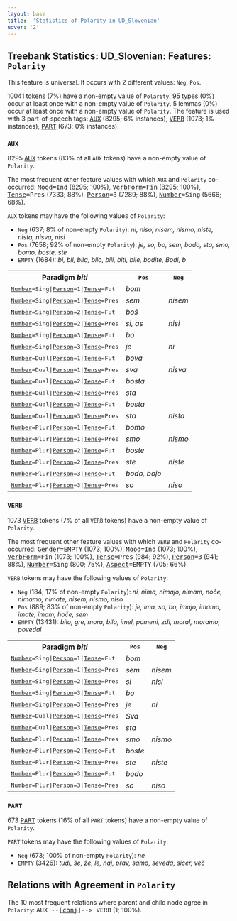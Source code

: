 ```yaml
---
layout: base
title:  'Statistics of Polarity in UD_Slovenian'
udver: '2'
---
```


## Treebank Statistics: UD_Slovenian: Features: `Polarity`

This feature is universal.
It occurs with 2 different values: `Neg`, `Pos`.

10041 tokens (7%) have a non-empty value of `Polarity`.
95 types (0%) occur at least once with a non-empty value of `Polarity`.
5 lemmas (0%) occur at least once with a non-empty value of `Polarity`.
The feature is used with 3 part-of-speech tags: <tt><a href="sl-pos-AUX.html">AUX</a></tt> (8295; 6% instances), <tt><a href="sl-pos-VERB.html">VERB</a></tt> (1073; 1% instances), <tt><a href="sl-pos-PART.html">PART</a></tt> (673; 0% instances).

### `AUX`

8295 <tt><a href="sl-pos-AUX.html">AUX</a></tt> tokens (83% of all `AUX` tokens) have a non-empty value of `Polarity`.

The most frequent other feature values with which `AUX` and `Polarity` co-occurred: <tt><a href="sl-feat-Mood.html">Mood</a></tt><tt>=Ind</tt> (8295; 100%), <tt><a href="sl-feat-VerbForm.html">VerbForm</a></tt><tt>=Fin</tt> (8295; 100%), <tt><a href="sl-feat-Tense.html">Tense</a></tt><tt>=Pres</tt> (7333; 88%), <tt><a href="sl-feat-Person.html">Person</a></tt><tt>=3</tt> (7289; 88%), <tt><a href="sl-feat-Number.html">Number</a></tt><tt>=Sing</tt> (5666; 68%).

`AUX` tokens may have the following values of `Polarity`:

* `Neg` (637; 8% of non-empty `Polarity`): <em>ni, niso, nisem, nismo, niste, nista, nisva, nisi</em>
* `Pos` (7658; 92% of non-empty `Polarity`): <em>je, so, bo, sem, bodo, sta, smo, bomo, boste, ste</em>
* `EMPTY` (1684): <em>bi, bil, bila, bilo, bili, biti, bile, bodite, Bodi, b</em>

<table>
  <tr><th>Paradigm <i>biti</i></th><th><tt>Pos</tt></th><th><tt>Neg</tt></th></tr>
  <tr><td><tt><tt><a href="sl-feat-Number.html">Number</a></tt><tt>=Sing</tt>|<tt><a href="sl-feat-Person.html">Person</a></tt><tt>=1</tt>|<tt><a href="sl-feat-Tense.html">Tense</a></tt><tt>=Fut</tt></tt></td><td><em>bom</em></td><td></td></tr>
  <tr><td><tt><tt><a href="sl-feat-Number.html">Number</a></tt><tt>=Sing</tt>|<tt><a href="sl-feat-Person.html">Person</a></tt><tt>=1</tt>|<tt><a href="sl-feat-Tense.html">Tense</a></tt><tt>=Pres</tt></tt></td><td><em>sem</em></td><td><em>nisem</em></td></tr>
  <tr><td><tt><tt><a href="sl-feat-Number.html">Number</a></tt><tt>=Sing</tt>|<tt><a href="sl-feat-Person.html">Person</a></tt><tt>=2</tt>|<tt><a href="sl-feat-Tense.html">Tense</a></tt><tt>=Fut</tt></tt></td><td><em>boš</em></td><td></td></tr>
  <tr><td><tt><tt><a href="sl-feat-Number.html">Number</a></tt><tt>=Sing</tt>|<tt><a href="sl-feat-Person.html">Person</a></tt><tt>=2</tt>|<tt><a href="sl-feat-Tense.html">Tense</a></tt><tt>=Pres</tt></tt></td><td><em>si, as</em></td><td><em>nisi</em></td></tr>
  <tr><td><tt><tt><a href="sl-feat-Number.html">Number</a></tt><tt>=Sing</tt>|<tt><a href="sl-feat-Person.html">Person</a></tt><tt>=3</tt>|<tt><a href="sl-feat-Tense.html">Tense</a></tt><tt>=Fut</tt></tt></td><td><em>bo</em></td><td></td></tr>
  <tr><td><tt><tt><a href="sl-feat-Number.html">Number</a></tt><tt>=Sing</tt>|<tt><a href="sl-feat-Person.html">Person</a></tt><tt>=3</tt>|<tt><a href="sl-feat-Tense.html">Tense</a></tt><tt>=Pres</tt></tt></td><td><em>je</em></td><td><em>ni</em></td></tr>
  <tr><td><tt><tt><a href="sl-feat-Number.html">Number</a></tt><tt>=Dual</tt>|<tt><a href="sl-feat-Person.html">Person</a></tt><tt>=1</tt>|<tt><a href="sl-feat-Tense.html">Tense</a></tt><tt>=Fut</tt></tt></td><td><em>bova</em></td><td></td></tr>
  <tr><td><tt><tt><a href="sl-feat-Number.html">Number</a></tt><tt>=Dual</tt>|<tt><a href="sl-feat-Person.html">Person</a></tt><tt>=1</tt>|<tt><a href="sl-feat-Tense.html">Tense</a></tt><tt>=Pres</tt></tt></td><td><em>sva</em></td><td><em>nisva</em></td></tr>
  <tr><td><tt><tt><a href="sl-feat-Number.html">Number</a></tt><tt>=Dual</tt>|<tt><a href="sl-feat-Person.html">Person</a></tt><tt>=2</tt>|<tt><a href="sl-feat-Tense.html">Tense</a></tt><tt>=Fut</tt></tt></td><td><em>bosta</em></td><td></td></tr>
  <tr><td><tt><tt><a href="sl-feat-Number.html">Number</a></tt><tt>=Dual</tt>|<tt><a href="sl-feat-Person.html">Person</a></tt><tt>=2</tt>|<tt><a href="sl-feat-Tense.html">Tense</a></tt><tt>=Pres</tt></tt></td><td><em>sta</em></td><td></td></tr>
  <tr><td><tt><tt><a href="sl-feat-Number.html">Number</a></tt><tt>=Dual</tt>|<tt><a href="sl-feat-Person.html">Person</a></tt><tt>=3</tt>|<tt><a href="sl-feat-Tense.html">Tense</a></tt><tt>=Fut</tt></tt></td><td><em>bosta</em></td><td></td></tr>
  <tr><td><tt><tt><a href="sl-feat-Number.html">Number</a></tt><tt>=Dual</tt>|<tt><a href="sl-feat-Person.html">Person</a></tt><tt>=3</tt>|<tt><a href="sl-feat-Tense.html">Tense</a></tt><tt>=Pres</tt></tt></td><td><em>sta</em></td><td><em>nista</em></td></tr>
  <tr><td><tt><tt><a href="sl-feat-Number.html">Number</a></tt><tt>=Plur</tt>|<tt><a href="sl-feat-Person.html">Person</a></tt><tt>=1</tt>|<tt><a href="sl-feat-Tense.html">Tense</a></tt><tt>=Fut</tt></tt></td><td><em>bomo</em></td><td></td></tr>
  <tr><td><tt><tt><a href="sl-feat-Number.html">Number</a></tt><tt>=Plur</tt>|<tt><a href="sl-feat-Person.html">Person</a></tt><tt>=1</tt>|<tt><a href="sl-feat-Tense.html">Tense</a></tt><tt>=Pres</tt></tt></td><td><em>smo</em></td><td><em>nismo</em></td></tr>
  <tr><td><tt><tt><a href="sl-feat-Number.html">Number</a></tt><tt>=Plur</tt>|<tt><a href="sl-feat-Person.html">Person</a></tt><tt>=2</tt>|<tt><a href="sl-feat-Tense.html">Tense</a></tt><tt>=Fut</tt></tt></td><td><em>boste</em></td><td></td></tr>
  <tr><td><tt><tt><a href="sl-feat-Number.html">Number</a></tt><tt>=Plur</tt>|<tt><a href="sl-feat-Person.html">Person</a></tt><tt>=2</tt>|<tt><a href="sl-feat-Tense.html">Tense</a></tt><tt>=Pres</tt></tt></td><td><em>ste</em></td><td><em>niste</em></td></tr>
  <tr><td><tt><tt><a href="sl-feat-Number.html">Number</a></tt><tt>=Plur</tt>|<tt><a href="sl-feat-Person.html">Person</a></tt><tt>=3</tt>|<tt><a href="sl-feat-Tense.html">Tense</a></tt><tt>=Fut</tt></tt></td><td><em>bodo, bojo</em></td><td></td></tr>
  <tr><td><tt><tt><a href="sl-feat-Number.html">Number</a></tt><tt>=Plur</tt>|<tt><a href="sl-feat-Person.html">Person</a></tt><tt>=3</tt>|<tt><a href="sl-feat-Tense.html">Tense</a></tt><tt>=Pres</tt></tt></td><td><em>so</em></td><td><em>niso</em></td></tr>
</table>

### `VERB`

1073 <tt><a href="sl-pos-VERB.html">VERB</a></tt> tokens (7% of all `VERB` tokens) have a non-empty value of `Polarity`.

The most frequent other feature values with which `VERB` and `Polarity` co-occurred: <tt><a href="sl-feat-Gender.html">Gender</a></tt><tt>=EMPTY</tt> (1073; 100%), <tt><a href="sl-feat-Mood.html">Mood</a></tt><tt>=Ind</tt> (1073; 100%), <tt><a href="sl-feat-VerbForm.html">VerbForm</a></tt><tt>=Fin</tt> (1073; 100%), <tt><a href="sl-feat-Tense.html">Tense</a></tt><tt>=Pres</tt> (984; 92%), <tt><a href="sl-feat-Person.html">Person</a></tt><tt>=3</tt> (941; 88%), <tt><a href="sl-feat-Number.html">Number</a></tt><tt>=Sing</tt> (800; 75%), <tt><a href="sl-feat-Aspect.html">Aspect</a></tt><tt>=EMPTY</tt> (705; 66%).

`VERB` tokens may have the following values of `Polarity`:

* `Neg` (184; 17% of non-empty `Polarity`): <em>ni, nima, nimajo, nimam, noče, nimamo, nimate, nisem, nismo, niso</em>
* `Pos` (889; 83% of non-empty `Polarity`): <em>je, ima, so, bo, imajo, imamo, imate, imam, hoče, sem</em>
* `EMPTY` (13431): <em>bilo, gre, mora, bila, imel, pomeni, zdi, moral, moramo, povedal</em>

<table>
  <tr><th>Paradigm <i>biti</i></th><th><tt>Pos</tt></th><th><tt>Neg</tt></th></tr>
  <tr><td><tt><tt><a href="sl-feat-Number.html">Number</a></tt><tt>=Sing</tt>|<tt><a href="sl-feat-Person.html">Person</a></tt><tt>=1</tt>|<tt><a href="sl-feat-Tense.html">Tense</a></tt><tt>=Fut</tt></tt></td><td><em>bom</em></td><td></td></tr>
  <tr><td><tt><tt><a href="sl-feat-Number.html">Number</a></tt><tt>=Sing</tt>|<tt><a href="sl-feat-Person.html">Person</a></tt><tt>=1</tt>|<tt><a href="sl-feat-Tense.html">Tense</a></tt><tt>=Pres</tt></tt></td><td><em>sem</em></td><td><em>nisem</em></td></tr>
  <tr><td><tt><tt><a href="sl-feat-Number.html">Number</a></tt><tt>=Sing</tt>|<tt><a href="sl-feat-Person.html">Person</a></tt><tt>=2</tt>|<tt><a href="sl-feat-Tense.html">Tense</a></tt><tt>=Pres</tt></tt></td><td><em>si</em></td><td><em>nisi</em></td></tr>
  <tr><td><tt><tt><a href="sl-feat-Number.html">Number</a></tt><tt>=Sing</tt>|<tt><a href="sl-feat-Person.html">Person</a></tt><tt>=3</tt>|<tt><a href="sl-feat-Tense.html">Tense</a></tt><tt>=Fut</tt></tt></td><td><em>bo</em></td><td></td></tr>
  <tr><td><tt><tt><a href="sl-feat-Number.html">Number</a></tt><tt>=Sing</tt>|<tt><a href="sl-feat-Person.html">Person</a></tt><tt>=3</tt>|<tt><a href="sl-feat-Tense.html">Tense</a></tt><tt>=Pres</tt></tt></td><td><em>je</em></td><td><em>ni</em></td></tr>
  <tr><td><tt><tt><a href="sl-feat-Number.html">Number</a></tt><tt>=Dual</tt>|<tt><a href="sl-feat-Person.html">Person</a></tt><tt>=1</tt>|<tt><a href="sl-feat-Tense.html">Tense</a></tt><tt>=Pres</tt></tt></td><td><em>Sva</em></td><td></td></tr>
  <tr><td><tt><tt><a href="sl-feat-Number.html">Number</a></tt><tt>=Dual</tt>|<tt><a href="sl-feat-Person.html">Person</a></tt><tt>=3</tt>|<tt><a href="sl-feat-Tense.html">Tense</a></tt><tt>=Pres</tt></tt></td><td><em>sta</em></td><td></td></tr>
  <tr><td><tt><tt><a href="sl-feat-Number.html">Number</a></tt><tt>=Plur</tt>|<tt><a href="sl-feat-Person.html">Person</a></tt><tt>=1</tt>|<tt><a href="sl-feat-Tense.html">Tense</a></tt><tt>=Pres</tt></tt></td><td><em>smo</em></td><td><em>nismo</em></td></tr>
  <tr><td><tt><tt><a href="sl-feat-Number.html">Number</a></tt><tt>=Plur</tt>|<tt><a href="sl-feat-Person.html">Person</a></tt><tt>=2</tt>|<tt><a href="sl-feat-Tense.html">Tense</a></tt><tt>=Fut</tt></tt></td><td><em>boste</em></td><td></td></tr>
  <tr><td><tt><tt><a href="sl-feat-Number.html">Number</a></tt><tt>=Plur</tt>|<tt><a href="sl-feat-Person.html">Person</a></tt><tt>=2</tt>|<tt><a href="sl-feat-Tense.html">Tense</a></tt><tt>=Pres</tt></tt></td><td><em>ste</em></td><td><em>niste</em></td></tr>
  <tr><td><tt><tt><a href="sl-feat-Number.html">Number</a></tt><tt>=Plur</tt>|<tt><a href="sl-feat-Person.html">Person</a></tt><tt>=3</tt>|<tt><a href="sl-feat-Tense.html">Tense</a></tt><tt>=Fut</tt></tt></td><td><em>bodo</em></td><td></td></tr>
  <tr><td><tt><tt><a href="sl-feat-Number.html">Number</a></tt><tt>=Plur</tt>|<tt><a href="sl-feat-Person.html">Person</a></tt><tt>=3</tt>|<tt><a href="sl-feat-Tense.html">Tense</a></tt><tt>=Pres</tt></tt></td><td><em>so</em></td><td><em>niso</em></td></tr>
</table>

### `PART`

673 <tt><a href="sl-pos-PART.html">PART</a></tt> tokens (16% of all `PART` tokens) have a non-empty value of `Polarity`.

`PART` tokens may have the following values of `Polarity`:

* `Neg` (673; 100% of non-empty `Polarity`): <em>ne</em>
* `EMPTY` (3426): <em>tudi, še, že, le, naj, prav, samo, seveda, sicer, več</em>

## Relations with Agreement in `Polarity`

The 10 most frequent relations where parent and child node agree in `Polarity`:
<tt>AUX --[<tt><a href="sl-dep-conj.html">conj</a></tt>]--> VERB</tt> (1; 100%).

